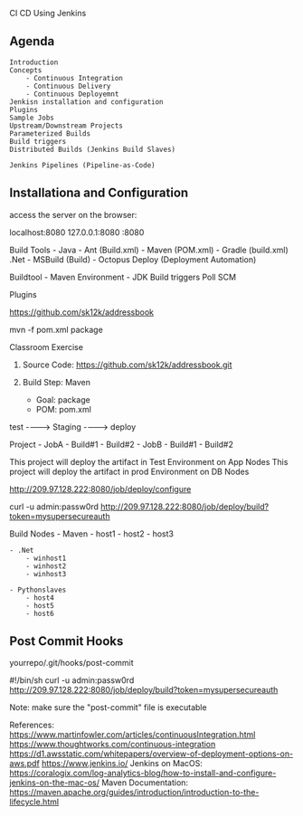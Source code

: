 CI CD Using Jenkins

## Agenda

    Introduction
    Concepts
        - Continuous Integration
        - Continuous Delivery
        - Continuous Deployemnt
    Jenkisn installation and configuration
    Plugins
    Sample Jobs
    Upstream/Downstream Projects
    Parameterized Builds
    Build triggers
    Distributed Builds (Jenkins Build Slaves)

    Jenkins Pipelines (Pipeline-as-Code)


## Installationa and Configuration


access the server on the browser:

localhost:8080
127.0.0.1:8080
<IPaddress>:8080



Build Tools
    - Java
        - Ant (Build.xml)
        - Maven (POM.xml)
        - Gradle (build.xml)
    .Net
        - MSBuild (Build)
        - Octopus Deploy (Deployment Automation)
    

Buildtool - Maven
Environment - JDK
Build triggers
    Poll SCM

Plugins


https://github.com/sk12k/addressbook

mvn -f pom.xml package

Classroom Exercise

1. Source Code: https://github.com/sk12k/addressbook.git

2. Build Step: Maven
    - Goal: package
    - POM: pom.xml


test ----> Staging ----> deploy

Project
    - JobA
        - Build#1
        - Build#2
    - JobB
        - Build#1
        - Build#2


This project will deploy the artifact in Test Environment on App Nodes
This project will deploy the artifact in prod Environment on DB Nodes

http://209.97.128.222:8080/job/deploy/configure

curl -u admin:passw0rd http://209.97.128.222:8080/job/deploy/build?token=mysupersecureauth


Build Nodes
    - Maven
        - host1
        - host2
        - host3
    
    - .Net
        - winhost1
        - winhost2
        - winhost3
    
    - Pythonslaves
        - host4
        - host5
        - host6

## Post Commit Hooks

yourrepo/.git/hooks/post-commit

#!/bin/sh
curl -u admin:passw0rd http://209.97.128.222:8080/job/deploy/build?token=mysupersecureauth

Note: make sure the "post-commit" file is executable


References:
https://www.martinfowler.com/articles/continuousIntegration.html
https://www.thoughtworks.com/continuous-integration
https://d1.awsstatic.com/whitepapers/overview-of-deployment-options-on-aws.pdf
https://www.jenkins.io/
Jenkins on MacOS: https://coralogix.com/log-analytics-blog/how-to-install-and-configure-jenkins-on-the-mac-os/
Maven Documentation: https://maven.apache.org/guides/introduction/introduction-to-the-lifecycle.html


